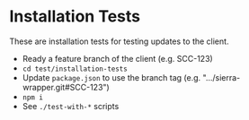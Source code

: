 # Installation Tests

These are installation tests for testing updates to the client.

 * Ready a feature branch of the client (e.g. SCC-123)
 * `cd test/installation-tests`
 * Update `package.json` to use the branch tag (e.g. ".../sierra-wrapper.git#SCC-123")
 * `npm i`
 * See `./test-with-*` scripts
